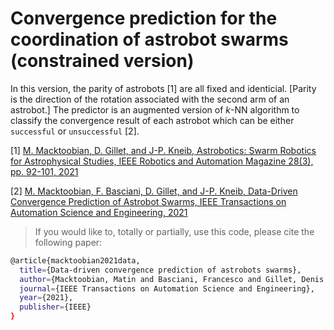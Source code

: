 # Convergence prediction for the coordination of astrobot swarms (constrained version)
In this version, the parity of astrobots [1] are all fixed and identicial. [Parity is the direction of the rotation associated with the second arm of an astrobot.] The predictor is an augmented version of $k$-NN algorithm to classify the convergence result of each astrobot which can be either `successful` or `unsuccessful` [2].

[1] [M. Macktoobian, D. Gillet, and J-P. Kneib, Astrobotics: Swarm Robotics for Astrophysical Studies, IEEE Robotics and Automation Magazine 28(3), pp. 92-101, 2021](https://ieeexplore.ieee.org/document/9340384)

[2] [M. Macktoobian, F. Basciani, D. Gillet, and J-P. Kneib, Data-Driven Convergence Prediction of Astrobot Swarms, IEEE Transactions on Automation Science and Engineering, 2021](https://ieeexplore.ieee.org/document/9380402)

> If you would like to, totally or partially, use this code, please cite the following paper: 

```bash
@article{macktoobian2021data,
  title={Data-driven convergence prediction of astrobots swarms},
  author={Macktoobian, Matin and Basciani, Francesco and Gillet, Denis and Kneib, Jean-Paul},
  journal={IEEE Transactions on Automation Science and Engineering},
  year={2021},
  publisher={IEEE}
}
```
